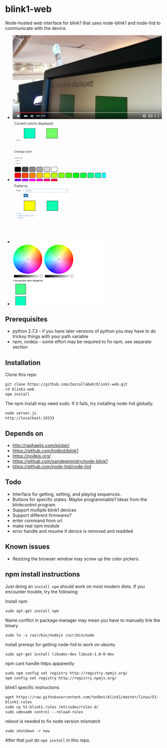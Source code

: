 # blink1-web

Node-hosted web interface for blink1 that uses node-blink1 and node-hid to communicate with the device.

* [![Blink(1) web demo](scr-v.jpg)](https://www.youtube.com/watch?v=XQ1qie5XyQA "Blink(1) web demo")
* ![Quick change color](scr_1.png)
* ![Predefined patterns](scr_2.png)
* ![Color picker](scr_3.png)


## Prerequisites

* python 2.7.3 - if you have later versions of python you may have to do tricksy things with your path variable
* npm, nodejs - some effort may be required to fix npm, see separate section


## Installation

Clone this repo

    git clone https://github.com/Zazcallabah/blink1-web.git
    cd blink1-web
    npm install

The npm install may need sudo. If it fails, try installing node-hid globally.

    node server.js
    http://localhost:19333


## Depends on

* http://raphaeljs.com/picker/
* https://github.com/todbot/blink1
* https://nodejs.org/
* https://github.com/sandeepmistry/node-blink1
* https://github.com/node-hid/node-hid

## Todo

* Interface for getting, setting, and playing sequences.
* Buttons for specific states. Maybe programmable? Ideas from the blinkcontrol program.
* Support multiple blink1 devices
* Support different firmwares?
* enter command from url
* make real npm module
* error handle and resume if device is removed and readded

## Known issues

* Resizing the browser window may screw up the color pickers.

## npm install instructions

Just doing an `install npm` should work on most modern dists. If you encounter trouble, try the following:

Install npm

    sudo apt-get install npm

Name conflict in package manager may mean you have to manually link the binary

    sudo ln -s /usr/bin/nodejs /usr/bin/node

install prereqs for getting node-hid to work on ubuntu

    sudo apt-get install libudev-dev libusb-1.0-0-dev

npm cant handle https apparently

    sudo npm config set registry http://registry.npmjs.org/
    npm config set registry http://registry.npmjs.org/

blink1 specific instructions

    wget https://raw.githubusercontent.com/todbot/blink1/master/linux/51-blink1.rules
    sudo cp 51-blink1.rules /etc/udev/rules.d/
    sudo udevadm control --reload-rules

reboot is needed to fix node version mismatch

    sudo shutdown -r now
    
After that just do `npm install` in this repo.

